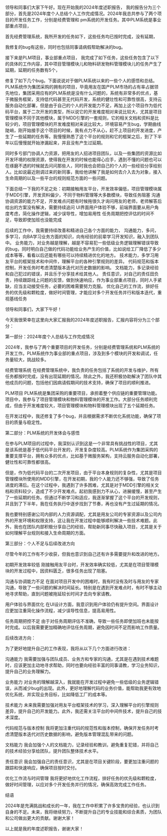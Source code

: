 领导和同事们大家下午好。现在开始我的2024年度述职报告，
我的报告分为三个部分，首先是2024年度个人总结个人工作完成情况。2024年我总共参与了两个项目的开发任务工作，分别是经费管理和 pm系统的开发任务。其中PLM系统是事业部重点项目，

首先经费管理系统，我所开发的任务如下，这些任务均已按时完成，没有延期，

我修复的bug有这些，同时也包括同事请病假帮助解决的bug。

接下来是PLM项目，事业部重点项目，
我完成了如下任务，这些任务包含了以下的具体的工作内容，其中项目管理模块儿和物料研发物料管理模块儿的任务产生了延期，延期的任务数有5个，

修复了如下几个bug。下面说说对于做PLM系统以来的一些个人的感悟和总结。PLM系统作为集团采购的拥有的项目，毕竟用友在国产PLM市场的占有率占据领先地位，集团采用应有的PLM系统是没有什么问题的，系统有非常多的优点，基于微服务框架，支持低代码甚至无代码开发，系统的健壮性和可靠性很高，支持云服务自动化部署，但是由于自己的个人的开发能力不足，再加上这个项目作为低代码平台，属于二次开发的类型，所以说它的开发难度相对来说比较大，尤其是项目管理模块不同于其他模块，属于MDD引擎的一套规则，它的相关文档和资料是比较少的，项目管理模块的开发难度相对来说比较大，环境容易产生bug，学期曲线陡峭，刚开始接手这个项目的时候，我有点力不从心，赶不上项目的开发进度，产生了一些延期的任务等。我慢慢熟悉了这个平台的规则和它的框架之后，到了下半年以后慢慢就开始渗漏起来，并且没有产生过延期。

同时多亏部门协调人力资源，把用友的人招进项目团队，以及一些集团的资源比如开发环境的权限资源，使得我在开发的时候也能得心应手，遇到不懂的问题也可以在琢磨不透的时候就去问问那些人，同时我也会把自己的个人的一些经验分享给别人。比如说最近刚调过来的新同事，我给他讲解了我是如何去介入去为对象，接入生命周期的以及一些平台的规则规范方面的一些问题。

下面总结一下我的不足之处：初期接触用友平台，开发效率偏低，项目管理模块属于MDD引擎，开发资料偏少，不同于物料管理等大多数模块，导致任务阻塞
沟通协调资源的能力不足，开发难点问题有时候拖很久才询问用友的老师，老师解答后给出的方案没有解决，需要持续追问
UI界面用户体验不够，前端界面要从用户角度考虑，简化操作逻辑，减少误导性，增加易用性
任务周期把控评估的时间不足，导致即使加班也没能完成

后续的工作中，我需要持续改善和精进自己各个方面的能力，
沟通能力，多问，多学习，向BA学习业务方面的知识，向有经验的前辈学习开发知识，融入到团队中。
业务能力，对业务越是理解，越是不容易犯一些低级业务逻辑理解错误导致的bug，同时明白自己做的代码功能给业务产生的价值，比如说给工厂降低了多少成本等等，看看以后还能有哪些可以持续精进优化的地方。
技术能力，多学习用友平台的框架技术和中间件，理解平台的各种引擎规则的差异。
代码规范和版本控制，开发任务时考虑清楚版本迭代对历史数据的影响。
文档能力，多记录经验和自己犯过的错误，并且乐于分享技术给其他人。
责任意识，对自己的责任田负责，持续跟踪线上问题的反馈，做到快速响应，作为事业部重点项目，同时人手紧缺，应当主动接受任务，必要的困难需要努力克服。
优化自己的工作流，排好任务的优先级和颗粒度，做好时间管理，才能应对多个开发任务并行和版本迭代，重视基线任务




领导和同事们，大家下午好！

今天我很荣幸在这里向大家汇报我的2024年度述职报告，汇报内容将分为三个部分：

第一部分：2024年度个人总结与工作完成情况

2024年，我参与了两个重要项目的开发任务，分别是经费管理系统和PLM系统的开发工作。PLM系统作为事业部的重点项目，涉及到多个模块的开发和调试，任务量较大，挑战较多。

经费管理系统
在经费管理系统中，我负责的任务包括了系统的开发与维护，所有任务都按时完成，没有出现延期的情况。除此之外，我还积极协助解决了团队中其他成员的问题，包括他们因病请假期间的技术支持，确保了项目的顺利推进。

PLM项目
PLM系统是集团采购的重要项目，承担着整个供应链的重要管理功能。项目中，我参与了项目管理模块和物料管理模块的开发工作。大部分任务顺利完成，但由于开发难度较大，项目管理模块和物料管理模块出现了五个延期任务。

在开发过程中，我还修复了多个bug，并且根据需求不断优化系统功能，确保了项目的质量与稳定性。

第二部分：PLM系统的开发体会与感悟

在参与PLM项目的过程中，我深刻认识到这是一个非常具有挑战性的项目，尤其是该系统是基于低代码平台开发的，开发复杂度较高。PLM系统作为集团采购的重要支撑平台，拥有众多的优点，比如基于微服务架构，支持云服务自动化部署，健壮性和可靠性都很高。

但是，作为低代码平台的二次开发项目，由于平台本身规则的复杂性，尤其是项目管理模块所使用的MDD引擎，在开发初期，我的个人能力还不够强，导致了任务进度的滞后。在这个过程中，我遇到了许多困难，尤其是对于MDD引擎的相关文档和资料较少，造成了不少开发难点。起初我感到力不从心，进展缓慢，甚至产生了一些延期的任务。但通过不断学习和适应，我逐渐掌握了这个平台的开发规则，并且到了下半年，我在任务执行中逐步找到了节奏，再也没有产生过延期的情况。

我也要特别感谢公司内部的人力资源调配，尤其是用友公司的专家资源以及公司内外的开发环境和权限支持，这让我在开发过程中能够顺利解决一些技术难题。此外，我也在团队内部积极分享自己的经验，帮助新同事尽快融入项目，尤其是关于如何理解平台规则和接入生命周期的方面。

第三部分：个人不足与后续改进方向

尽管今年的工作有不少收获，但我也意识到自己还有许多需要提升和改进的地方。

初期开发效率较低
刚接触用友平台时，开发效率确实较低，尤其是在项目管理模块的开发过程中，因资料匮乏，很多任务出现了阻塞。

沟通与协调能力不足
在面对项目开发中的困难时，我有时没有及时与用友的专家沟通，导致了一些问题的解决时间延长。特别是在遇到开发难点时，有时不够主动地寻求帮助，直到问题被拖延较长时间才去向专家请教。

用户体验与界面优化
在UI设计方面，我意识到用户体验仍有提升空间。界面设计应更加注重简化操作流程，减少误导性信息，提高易用性。

任务周期把控不足
由于对任务周期评估不准确，导致一些任务即使加班也未能按时完成。以后我需要更加精确地评估任务周期，避免因时间不足而影响工作质量。

后续改进方向：

为了更好地提升自己的工作表现，我将从以下几个方面进行改进：

沟通能力
我需要加强与团队成员、业务方和专家的沟通，尤其是在遇到技术难题时，应该更加主动地寻求帮助，同时也要向经验丰富的同事请教，学习业务知识，提升自己的业务理解力。

业务能力
对业务的理解越深入，我就能在开发过程中避免一些低级的业务逻辑错误，从而减少bug的出现。此外，更好地理解代码的业务价值，能帮助我更有效地优化系统，并实现业务目标，比如降低工厂的成本等。

技术能力
未来我需要加强对用友平台框架技术的学习，深入理解平台的引擎规则差异，提升自己的开发能力。此外，我还需关注平台的中间件技术，提升自己的技术深度。

代码规范与版本控制
我将更加注重代码的规范性和版本控制，确保开发任务时考虑清楚版本迭代对历史数据的影响，避免版本管理混乱带来的问题。

文档能力
我会加强个人的文档能力，记录经验和教训，避免重复犯错，并将自己的技术经验分享给团队，提升团队整体技术水平。

责任意识
我会加强自己的责任意识，尤其是在项目关键阶段，要更加注重问题的跟踪和快速响应，确保项目按时交付。

优化工作流与时间管理
我将更好地优化工作流程，排好任务的优先级和颗粒度，做好时间管理，以应对多个开发任务并行的情况，确保高效完成工作任务。

结语

2024年是充满挑战和成长的一年，我在工作中积累了许多宝贵的经验，也认识到自身的不足。未来，我将继续努力，不断提升自己的专业技能和综合素质，为团队和公司做出更大的贡献。谢谢大家！

以上就是我的年度述职报告，谢谢大家！


